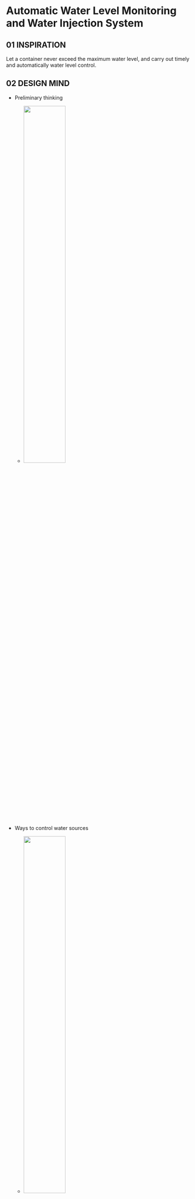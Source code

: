 # Automatic Water Level Monitoring and Water Injection System
## 01 INSPIRATION
Let a container never exceed the maximum water level, and carry out timely and automatically water level control.

## 02 DESIGN MIND
+ Preliminary thinking
  - <img src=https://user-images.githubusercontent.com/81423727/141829803-0098f8a0-79fc-41ab-9b0e-0cdf930dc1af.jpg width=50% />

+ Ways to control water sources
  - <img src=https://user-images.githubusercontent.com/81423727/141832268-fab34833-8825-4fea-bf41-0e45c25a8b17.jpg width=50% />

## 03 POSSIBLE COMPONENTS
+ Water Sensor;
+ Micro Servo;
+ Some pipes；
+ Container;
+ Jumper wires;
+ Others;

## 04 SCHEMATIC DESIGN
<img src=https://user-images.githubusercontent.com/81423727/141836483-98588d81-6bbb-4f88-ab3e-190235ddce02.png width=50% />

## 05 CODING
```
#include <Servo.h>
int servoPin=3;
Servo Servo1;
int angle=0;
int resval = 0;  // holds the value
int respin = A5; // sensor pin used
  
void setup() { 
  Servo1.attach(servoPin);
  Servo1.write(angle);
  // start the serial console
  //Serial.begin(9600);
} 
  
void loop() { 
   
  resval = analogRead(respin); //Read data from analog pin and store it to resval variable
     
  if(resval>330){
    angle=60;
    Servo1.write(angle);
    delay(15);
  }
  else if(resval<330){
    angle=0;
    Servo1.write(angle);
    delay(15);
  }
  delay(1000); 
}
```

## 06 TEST
+ Simulate the design with crude materials.
+ Pour water into the pipe to simulate a **continuous source of water**.
+ There is a water outlet at the bottom of the container.
+ When the water level reaches a high level, the water pipe changes position.

![77f4bd7b1061453be822a7d50515a703 (1)](https://user-images.githubusercontent.com/81423727/141837419-4f1dd01c-20d2-4e97-9045-1594f4b84cd2.gif)

+ When the water level returns to a certain value, the water pipe returns to its original position.

<img src=https://user-images.githubusercontent.com/81423727/141837448-ff48980f-cb91-4897-9980-05d0ba38d12b.gif width=55% />


